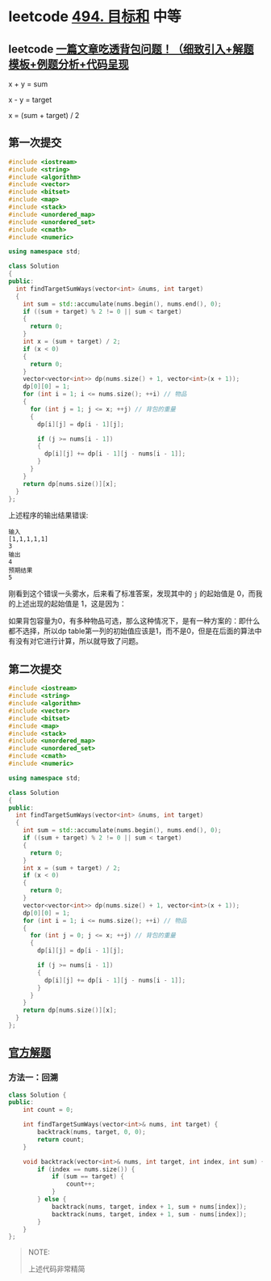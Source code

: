 # leetcode [494. 目标和](https://leetcode.cn/problems/target-sum/) 中等

## leetcode [一篇文章吃透背包问题！（细致引入+解题模板+例题分析+代码呈现](https://leetcode.cn/problems/partition-equal-subset-sum/solution/yi-pian-wen-zhang-chi-tou-bei-bao-wen-ti-a7dd/) 

x + y = sum

x - y = target

x = (sum + target) / 2



## 第一次提交

```c++
#include <iostream>
#include <string>
#include <algorithm>
#include <vector>
#include <bitset>
#include <map>
#include <stack>
#include <unordered_map>
#include <unordered_set>
#include <cmath>
#include <numeric>

using namespace std;

class Solution
{
public:
  int findTargetSumWays(vector<int> &nums, int target)
  {
    int sum = std::accumulate(nums.begin(), nums.end(), 0);
    if ((sum + target) % 2 != 0 || sum < target)
    {
      return 0;
    }
    int x = (sum + target) / 2;
    if (x < 0)
    {
      return 0;
    }
    vector<vector<int>> dp(nums.size() + 1, vector<int>(x + 1));
    dp[0][0] = 1;
    for (int i = 1; i <= nums.size(); ++i) // 物品
    {
      for (int j = 1; j <= x; ++j) // 背包的重量
      {
        dp[i][j] = dp[i - 1][j];

        if (j >= nums[i - 1])
        {
          dp[i][j] += dp[i - 1][j - nums[i - 1]];
        }
      }
    }
    return dp[nums.size()][x];
  }
};

```

上述程序的输出结果错误:

```
输入
[1,1,1,1,1]
3
输出
4
预期结果
5
```

刚看到这个错误一头雾水，后来看了标准答案，发现其中的 `j` 的起始值是 0，而我的上述出现的起始值是 1，这是因为：

如果背包容量为0，有多种物品可选，那么这种情况下，是有一种方案的：即什么都不选择，所以dp table第一列的初始值应该是1，而不是0，但是在后面的算法中有没有对它进行计算，所以就导致了问题。

## 第二次提交

```c++
#include <iostream>
#include <string>
#include <algorithm>
#include <vector>
#include <bitset>
#include <map>
#include <stack>
#include <unordered_map>
#include <unordered_set>
#include <cmath>
#include <numeric>

using namespace std;

class Solution
{
public:
  int findTargetSumWays(vector<int> &nums, int target)
  {
    int sum = std::accumulate(nums.begin(), nums.end(), 0);
    if ((sum + target) % 2 != 0 || sum < target)
    {
      return 0;
    }
    int x = (sum + target) / 2;
    if (x < 0)
    {
      return 0;
    }
    vector<vector<int>> dp(nums.size() + 1, vector<int>(x + 1));
    dp[0][0] = 1;
    for (int i = 1; i <= nums.size(); ++i) // 物品
    {
      for (int j = 0; j <= x; ++j) // 背包的重量
      {
        dp[i][j] = dp[i - 1][j];

        if (j >= nums[i - 1])
        {
          dp[i][j] += dp[i - 1][j - nums[i - 1]];
        }
      }
    }
    return dp[nums.size()][x];
  }
};

```



## [官方解题](https://leetcode.cn/problems/target-sum/solution/mu-biao-he-by-leetcode-solution-o0cp/)

### 方法一：回溯

```c++
class Solution {
public:
    int count = 0;

    int findTargetSumWays(vector<int>& nums, int target) {
        backtrack(nums, target, 0, 0);
        return count;
    }

    void backtrack(vector<int>& nums, int target, int index, int sum) {
        if (index == nums.size()) {
            if (sum == target) {
                count++;
            }
        } else {
            backtrack(nums, target, index + 1, sum + nums[index]);
            backtrack(nums, target, index + 1, sum - nums[index]);
        }
    }
};

```

> NOTE:
>
> 上述代码非常精简